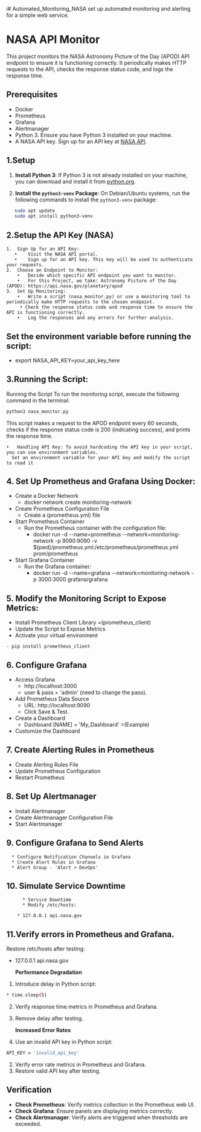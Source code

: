 i# Automated_Monitoring_NASA
set up automated monitoring and alerting for a simple web service.

# NASA API Monitor

This project monitors the NASA Astronomy Picture of the Day (APOD) API endpoint to ensure it is functioning correctly. It periodically makes HTTP requests to the API, checks the response status code, and logs the response time.

## Prerequisites
- Docker
- Prometheus
- Grafana
- Alertmanager
- Python 3. Ensure you have Python 3 installed on your machine.
- A NASA API key. Sign up for an API key at [NASA API](https://api.nasa.gov/).

## 1.Setup

1. **Install Python 3**:
   If Python 3 is not already installed on your machine, you can download and install it from [python.org](https://www.python.org/downloads/).

2. **Install the `python3-venv` Package**:
   On Debian/Ubuntu systems, run the following commands to install the `python3-venv` package:

```bash
   sudo apt update
   sudo apt install python3-venv
```

## 2.Setup the API Key (NASA)

	1.	Sign Up for an API Key:
	   •	Visit the NASA API portal.
	   •	Sign up for an API key. This key will be used to authenticate your requests.
	2.	Choose an Endpoint to Monitor:
	    •	Decide which specific API endpoint you want to monitor.
	    •	For this Project, we take: Astronomy Picture of the Day (APOD): https://api.nasa.gov/planetary/apod
	3.	Set Up Monitoring:
	    •	Write a script (nasa_monitor.py) or use a monitoring tool to periodically make HTTP requests to the chosen endpoint.
     	 • Check the response status code and response time to ensure the API is functioning correctly.
	    •	Log the responses and any errors for further analysis.

## Set the environment variable before running the script:


  * export NASA_API_KEY=your_api_key_here

## 3.**Running the Script**:
   Running the Script
To run the monitoring script, execute the following command in the terminal:

```bash
python3 nasa_monitor.py
```

This script makes a request to the APOD endpoint every 60 seconds, checks if the response status code is 200 (indicating success), and prints the response time. 

	•	Handling API Key: To avoid hardcoding the API key in your script, you can use environment variables. 
      Set an environment variable for your API key and modify the script to read it



     
## 4. **Set Up Prometheus and Grafana Using Docker**:
   * Create a Docker Network
        * docker network create monitoring-network
   * Create Prometheus Configuration File
        * Create a (prometheus.yml) file
   * Start Prometheus Container
        * Run the Prometheus container with the configuration file:
           - docker run -d --name=prometheus --network=monitoring-network -p 9090:9090 -v $(pwd)/prometheus.yml:/etc/prometheus/prometheus.yml prom/prometheus
   * Start Grafana Container
        * Run the Grafana container:
           - docker run -d --name=grafana --network=monitoring-network -p 3000:3000 grafana/grafana

  
## 5. **Modify the Monitoring Script to Expose Metrics**:
   * Install Prometheus Client Library =(prometheus_client)
   * Update the Script to Expose Metrics
   * Activate your virtual environment

    - pip install prometheus_client


## 6. **Configure Grafana**
   * Access Grafana
        * http://localhost:3000
        * user & pass = 'admin' (need to change the pass).
   * Add Prometheus Data Source
        * URL: http://localhost:9090
        * Click Save & Test.
   * Create a Dashboard
        * Dashboard [NAME] = 'My_Dashboard' =(Example)
   * Customize the Dashboard

## 7. **Create Alerting Rules in Prometheus**
   * Create Alerting Rules File
   * Update Prometheus Configuration
   * Restart Prometheus
  
## 8. **Set Up Alertmanager**
   * Install Alertmanager
   * Create Alertmanager Configuration File
   * Start Alertmanager

## 9. **Configure Grafana to Send Alerts**
      * Configure Notification Channels in Grafana
      * Create Alert Rules in Grafana
      * Alert Group - 'Alert > DevOps'
  
## 10. **Simulate Service Downtime**

          * Service Downtime
          * Modify /etc/hosts:

        * 127.0.0.1 api.nasa.gov


## 11.Verify errors in Prometheus and Grafana.
Restore /etc/hosts after testing:

   * 127.0.0.1 api.nasa.gov

     **Performance Degradation**
  1. Introduce delay in Python script:

```bash
* time.sleep(5)
``` 

  2. Verify response time metrics in Prometheus and Grafana.
  3. Remove delay after testing.
     
       **Increased Error Rates**
  1. Use an invalid API key in Python script:

```bash
API_KEY = 'invalid_api_key'
``` 
  2. Verify error rate metrics in Prometheus and Grafana.
  3. Restore valid API key after testing.

##        **Verification**
 * **Check Prometheus**: Verify metrics collection in the Prometheus web UI.
 * **Check Grafana**: Ensure panels are displaying metrics correctly.
 * **Check Alertmanager**: Verify alerts are triggered when thresholds are exceeded.
   





